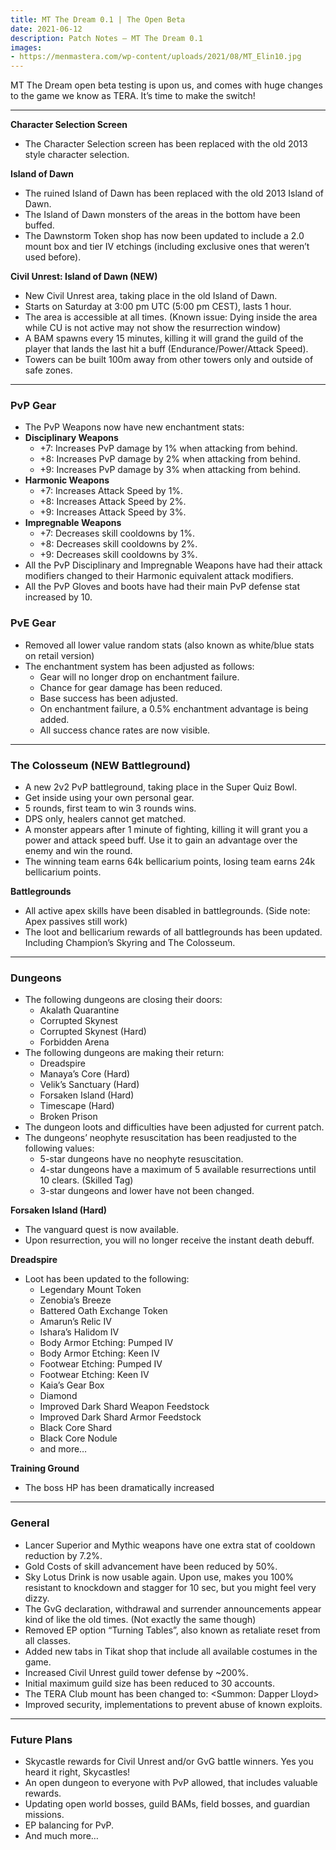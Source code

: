 ```yaml
---
title: MT The Dream 0.1 | The Open Beta
date: 2021-06-12   
description: Patch Notes – MT The Dream 0.1 
images: 
- https://menmastera.com/wp-content/uploads/2021/08/MT_Elin10.jpg  
---
```

MT The Dream open beta testing is upon us, and comes with huge changes to the game we know as TERA. It’s time to make the switch!
<hr/>

**Character Selection Screen**
- The Character Selection screen has been replaced with the old 2013 style character selection.

**Island of Dawn**
- The ruined Island of Dawn has been replaced with the old 2013 Island of Dawn.
- The Island of Dawn monsters of the areas in the bottom have been buffed.
- The Dawnstorm Token shop has now been updated to include a 2.0 mount box and tier IV etchings (including exclusive ones that weren’t used before).

**Civil Unrest: Island of Dawn (NEW)**
- New Civil Unrest area, taking place in the old Island of Dawn.
- Starts on Saturday at 3:00 pm UTC (5:00 pm CEST), lasts 1 hour.
- The area is accessible at all times. (Known issue: Dying inside the area while CU is not active may not show the resurrection window)
- A BAM spawns every 15 minutes, killing it will grand the guild of the player that lands the last hit a buff (Endurance/Power/Attack Speed).
- Towers can be built 100m away from other towers only and outside of safe zones.

<hr/>

### PvP Gear

- The PvP Weapons now have new enchantment stats:
- **Disciplinary Weapons**
  - +7: Increases PvP damage by 1% when attacking from behind.
  - +8: Increases PvP damage by 2% when attacking from behind.
  - +9: Increases PvP damage by 3% when attacking from behind.
- **Harmonic Weapons**
  - +7: Increases Attack Speed by 1%.
  - +8: Increases Attack Speed by 2%.
  -  +9: Increases Attack Speed by 3%.
- **Impregnable Weapons**
  - +7: Decreases skill cooldowns by 1%.
  - +8: Decreases skill cooldowns by 2%.
  - +9: Decreases skill cooldowns by 3%. 
- All the PvP Disciplinary and Impregnable Weapons have had their attack modifiers changed to their Harmonic equivalent attack modifiers.
- All the PvP Gloves and boots have had their main PvP defense stat increased by 10.

### PvE Gear

- Removed all lower value random stats (also known as white/blue stats on retail version)
- The enchantment system has been adjusted as follows:
  - Gear will no longer drop on enchantment failure.
  - Chance for gear damage has been reduced.
  - Base success has been adjusted.
  - On enchantment failure, a 0.5% enchantment advantage is being added.
  - All success chance rates are now visible.

<hr/>

### The Colosseum (NEW Battleground)

- A new 2v2 PvP battleground, taking place in the Super Quiz Bowl.
- Get inside using your own personal gear.
- 5 rounds, first team to win 3 rounds wins.
- DPS only, healers cannot get matched.
- A monster appears after 1 minute of fighting, killing it will grant you a power and attack speed buff. Use it to gain an advantage over the enemy and win the round.
- The winning team earns 64k bellicarium points, losing team earns 24k bellicarium points.

**Battlegrounds**
- All active apex skills have been disabled in battlegrounds. (Side note: Apex passives still work)
- The loot and bellicarium rewards of all battlegrounds has been updated. Including Champion’s Skyring and The Colosseum.

<hr/>

### Dungeons

- The following dungeons are closing their doors:
  - Akalath Quarantine
  - Corrupted Skynest
  - Corrupted Skynest (Hard)
  - Forbidden Arena
- The following dungeons are making their return:
  - Dreadspire
  - Manaya’s Core (Hard)
  - Velik’s Sanctuary (Hard)
  - Forsaken Island (Hard)
  - Timescape (Hard)
  - Broken Prison
- The dungeon loots and difficulties have been adjusted for current patch.
- The dungeons’ neophyte resuscitation has been readjusted to the following values:
  - 5-star dungeons have no neophyte resuscitation.
  - 4-star dungeons have a maximum of 5 available resurrections until 10 clears. (Skilled Tag)
  - 3-star dungeons and lower have not been changed.

**Forsaken Island (Hard)**
- The vanguard quest is now available.
- Upon resurrection, you will no longer receive the instant death debuff.

**Dreadspire**
- Loot has been updated to the following:
  - Legendary Mount Token
  - Zenobia’s Breeze
  - Battered Oath Exchange Token
  - Amarun’s Relic IV
  - Ishara’s Halidom IV
  - Body Armor Etching: Pumped IV
  - Body Armor Etching: Keen IV
  - Footwear Etching: Pumped IV
  - Footwear Etching: Keen IV
  - Kaia’s Gear Box
  - Diamond
  - Improved Dark Shard Weapon Feedstock
  - Improved Dark Shard Armor Feedstock
  - Black Core Shard
  - Black Core Nodule
  - and more…

**Training Ground**
- The boss HP has been dramatically increased

<hr/>

### General

- Lancer Superior and Mythic weapons have one extra stat of cooldown reduction by 7.2%.
- Gold Costs of skill advancement have been reduced by 50%.
- Sky Lotus Drink is now usable again. Upon use, makes you 100% resistant to knockdown and stagger for 10 sec, but you might feel very dizzy.
- The GvG declaration, withdrawal and surrender announcements appear kind of like the old times. (Not exactly the same though)
- Removed EP option “Turning Tables”, also known as retaliate reset from all classes.
- Added new tabs in Tikat shop that include all available costumes in the game.
- Increased Civil Unrest guild tower defense by ~200%.
- Initial maximum guild size has been reduced to 30 accounts.
- The TERA Club mount has been changed to: <Summon: Dapper Lloyd>
- Improved security, implementations to prevent abuse of known exploits.

<hr/>

### Future Plans

- Skycastle rewards for Civil Unrest and/or GvG battle winners. Yes you heard it right, Skycastles!
- An open dungeon to everyone with PvP allowed, that includes valuable rewards.
- Updating open world bosses, guild BAMs, field bosses, and guardian missions.
- EP balancing for PvP.
- And much more…







